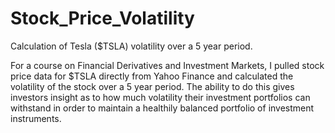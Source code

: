 # Stock_Price_Volatility
Calculation of Tesla ($TSLA) volatility over a 5 year period.

For a course on Financial Derivatives and Investment Markets, I pulled stock price data for $TSLA directly from Yahoo Finance and calculated the volatility of the stock over a 5 year period. The ability to do this gives investors insight as to how much volatility their investment portfolios can withstand in order to maintain a healthily balanced portfolio of investment instruments.
